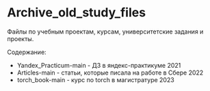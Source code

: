 # Archive_old_study_files
Файлы по учебным проектам, курсам, университетские задания и проекты. 

Содержание:
- Yandex_Practicum-main - ДЗ в яндекс-практикуме 2021
- Articles-main - статьи, которые писала на работе в Сбере 2022
- torch_book-main - курс по torch в магистратуре 2023




